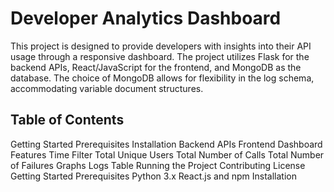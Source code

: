 # Developer Analytics Dashboard

This project is designed to provide developers with insights into their API usage through a responsive dashboard. The project utilizes Flask for the backend APIs, React/JavaScript for the frontend, and MongoDB as the database. The choice of MongoDB allows for flexibility in the log schema, accommodating variable document structures.

## Table of Contents

Getting Started
Prerequisites
Installation
Backend APIs
Frontend
Dashboard Features
Time Filter
Total Unique Users
Total Number of Calls
Total Number of Failures
Graphs
Logs Table
Running the Project
Contributing
License
Getting Started
Prerequisites
Python 3.x
React.js and npm
Installation
